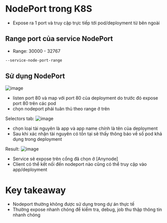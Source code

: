 # NodePort trong K8S
- Expose ra 1 port và truy cập trực tiếp tới pod/deployment từ bên ngoài
## Range port của service NodePort
- Range: 30000 - 32767
```bash
--service-node-port-range
```

## Sử dụng NodePort
![image](https://github.com/user-attachments/assets/34b511d9-4df6-4340-ac69-9928c55ffca8)
- listen port 80 và map với port 80 của deployment do trước đó expose port 80 trên các pod
- chọn nodeport phải tuân thủ theo range ở trên

Selectors tab:
![image](https://github.com/user-attachments/assets/0fa8a636-52e9-4c8e-b699-dde6eee03bae)
- chọn loại tài nguyên là app và app name chính là tên của deployment
- Sau khi xác nhận tài nguyên có tồn tại sẽ thấy thông báo về số pod khả dụng trong deployment

Result:
![image](https://github.com/user-attachments/assets/807aa2d4-3416-42e6-b554-b6cdba2d3277)
- Service sẽ expose trên cổng đã chọn ở [Anynode]
- Client có thể kết nối đến nodeport nào cũng có thể truy cập vào app/deployment

# Key takeaway
- Nodeport thường không được sử dụng trong dự án thực tế
- Thường expose nhanh chóng để kiểm tra, debug, job thu thập thông tin nhanh chóng
